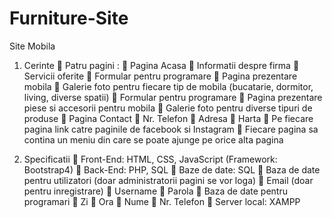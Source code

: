 # Furniture-Site
Site Mobila

1. Cerinte
	Patru pagini :
	Pagina Acasa
	Informatii despre firma
	Servicii oferite
	Formular pentru programare
	Pagina prezentare mobila
	Galerie foto pentru fiecare tip de mobila (bucatarie, dormitor, living, diverse spatii)
	Formular pentru programare
	Pagina prezentare piese si accesorii pentru mobila
	Galerie foto pentru diverse tipuri de produse
	Pagina Contact
	Nr. Telefon
	Adresa
	Harta
	Pe fiecare pagina link catre paginile de facebook si Instagram
	Fiecare pagina sa contina un meniu din care se poate ajunge pe orice alta pagina

2. Specificatii
	Front-End: HTML, CSS, JavaScript (Framework: Bootstrap4)
	Back-End: PHP, SQL
	Baze de date: SQL
	Baza de date pentru utilizatori (doar administratorii pagini se vor loga)
	Email (doar pentru inregistrare)
	Username
	Parola 
	Baza de date pentru programari
	Zi
	Ora
	Nume
	Nr. Telefon 
	Server local: XAMPP
